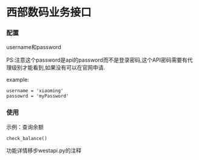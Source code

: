 # 西部数码业务接口

### 配置

username和password

PS:注意这个password是api的password而不是登录密码,这个API密码需要有代理级别才能看到,如果没有可以在官网申请.

example:

```
username = 'xiaoming'
passowrd = 'myPassword'
```

### 使用

示例：查询余额

```
check_balance()
```

功能详情移步westapi.py的注释
